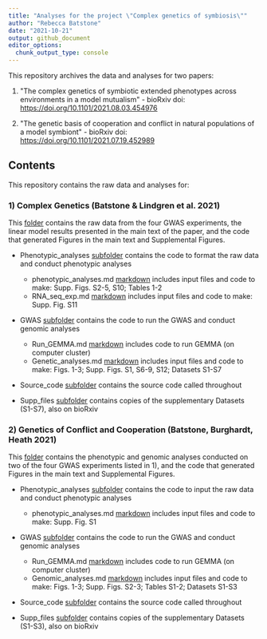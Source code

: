 ```yaml
---
title: "Analyses for the project \"Complex genetics of symbiosis\""
author: "Rebecca Batstone"
date: "2021-10-21"
output: github_document
editor_options: 
  chunk_output_type: console
---
```




This repository archives the data and analyses for two papers:

1) "The complex genetics of symbiotic extended phenotypes across environments in a model mutualism" - bioRxiv doi: https://doi.org/10.1101/2021.08.03.454976

2) "The genetic basis of cooperation and conflict in natural populations of a model symbiont" - bioRxiv doi: https://doi.org/10.1101/2021.07.19.452989

## Contents

This repository contains the raw data and analyses for:

### 1) Complex Genetics (Batstone & Lindgren et al. 2021)

This [folder](https://github.com/rtbatstone/complex_genetics_of_symbiosis/tree/main/Complex_genetics) contains the raw data from the four GWAS experiments, the linear model results presented in the main text of the paper, and the code that generated Figures in the main text and Supplemental Figures. 

* Phenotypic_analyses [subfolder](https://github.com/rtbatstone/complex_genetics_of_symbiosis/tree/main/Complex_genetics/Phenotypic_analyses) contains the code to format the raw data and conduct phenotypic analyses 
    * phenotypic_analyses.md [markdown](https://github.com/rtbatstone/complex_genetics_of_symbiosis/blob/main/Complex_genetics/Phenotypic_analyses/phenotypic_analyses.md) includes input files and code to make: Supp. Figs. S2-5, S10; Tables 1-2
    * RNA_seq_exp.md [markdown](https://github.com/rtbatstone/complex_genetics_of_symbiosis/blob/main/Complex_genetics/Phenotypic_analyses/RNA_seq_exp.md) includes input files and code to make: Supp. Fig. S11


* GWAS [subfolder](https://github.com/rtbatstone/complex_genetics_of_symbiosis/tree/main/Complex_genetics/GWAS) contains the code to run the GWAS and conduct genomic analyses 
    *   Run_GEMMA.md [markdown](https://github.com/rtbatstone/complex_genetics_of_symbiosis/blob/main/Complex_genetics/GWAS/Run_GEMMA.md) includes code to run GEMMA (on computer cluster)
    *   Genetic_analyses.md [markdown](https://github.com/rtbatstone/complex_genetics_of_symbiosis/blob/main/Complex_genetics/GWAS/Genetic_analyses.md) includes input files and code to make: Figs. 1-3; Supp. Figs. S1, S6-9, S12; Datasets S1-S7

* Source_code [subfolder](https://github.com/rtbatstone/complex_genetics_of_symbiosis/tree/main/Complex_genetics/Source_code) contains the source code called throughout

* Supp_files [subfolder](https://github.com/rtbatstone/complex_genetics_of_symbiosis/tree/main/Complex_genetics/Supp_files) contains copies of the supplementary Datasets (S1-S7), also on bioRxiv

### 2) Genetics of Conflict and Cooperation (Batstone, Burghardt, Heath 2021)

This [folder](https://github.com/rtbatstone/complex_genetics_of_symbiosis/tree/main/Genetics_conflict_cooperation) contains the phenotypic and genomic analyses conducted on two of the four GWAS experiments listed in 1), and the code that generated Figures in the main text and Supplemental Figures. 

* Phenotypic_analyses [subfolder](https://github.com/rtbatstone/complex_genetics_of_symbiosis/tree/main/Genetics_conflict_cooperation/Phenotypic_analyses) contains the code to input the raw data and conduct phenotypic analyses 
    * phenotypic_analyses.md [markdown](https://github.com/rtbatstone/complex_genetics_of_symbiosis/blob/main/Complex_genetics/Phenotypic_analyses/phenotypic_analyses.md) includes input files and code to make: Supp. Fig. S1


* GWAS [subfolder](https://github.com/rtbatstone/complex_genetics_of_symbiosis/tree/main/Complex_genetics/GWAS) contains the code to run the GWAS and conduct genomic analyses 
    *   Run_GEMMA.md [markdown](https://github.com/rtbatstone/complex_genetics_of_symbiosis/blob/main/Genetics_conflict_cooperation/GWAS/Run_GEMMA.md) includes code to run GEMMA (on computer cluster)
    *   Genomic_analyses.md [markdown](https://github.com/rtbatstone/complex_genetics_of_symbiosis/blob/main/Genetics_conflict_cooperation/GWAS/Genomic_analyses.md) includes input files and code to make: Figs. 1-3; Supp. Figs. S2-3; Tables S1-2; Datasets S1-S3

* Source_code [subfolder](https://github.com/rtbatstone/complex_genetics_of_symbiosis/tree/main/Genetics_conflict_cooperation/Source_code) contains the source code called throughout

* Supp_files [subfolder](https://github.com/rtbatstone/complex_genetics_of_symbiosis/tree/main/Genetics_conflict_cooperation/Supp_files) contains copies of the supplementary Datasets (S1-S3), also on bioRxiv
